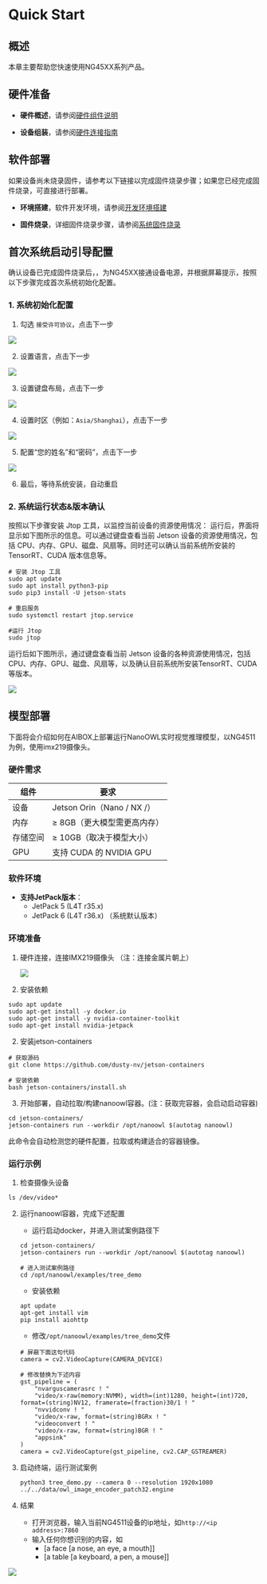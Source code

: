 # Quick Start

## 概述

本章主要帮助您快速使用NG45XX系列产品。

## 硬件准备

- **硬件概述**，请参阅[硬件组件说明](http://192.168.13.9:3000/docs/Edge%20AI%20Box/NeoEdge%20NG45XX%20Series/Hardware%20Guide/Components%20Overview)

- **设备组装**，请参阅[硬件连接指南](http://192.168.13.9:3000/docs/Edge%20AI%20Box/NeoEdge%20NG45XX%20Series/Hardware%20Guide/Hardware%20Connection)

## 软件部署

如果设备尚未烧录固件，请参考以下链接以完成固件烧录步骤；如果您已经完成固件烧录，可直接进行部署。

- **环境搭建**，软件开发环境，请参阅[开发环境搭建](http://192.168.13.9:3000/docs/Edge%20AI%20Box/NeoEdge%20NG45XX%20Series/Software%20Guide/Development%20Environment%20Setup)

- **固件烧录**，详细固件烧录步骤，请参阅[系统固件烧录](http://192.168.13.9:3000/docs/Edge%20AI%20Box/NeoEdge%20NG45XX%20Series/Software%20Guide/System%20Flashing%20and%20Initialization)

## 首次系统启动引导配置

确认设备已完成固件烧录后，，为NG45XX接通设备电源，并根据屏幕提示，按照以下步骤完成首次系统初始化配置。

### 1. 系统初始化配置

1. 勾选 `接受许可协议`，点击下一步

![](/img/NG45XX_SOFTWARE/Driver/NG45XX_System_Configuration_Licenses.png)

2. 设置语言，点击下一步

![](/img/NG45XX_SOFTWARE/Driver/NG45XX_System_Configuration_Language.png)

3. 设置键盘布局，点击下一步

![](/img/NG45XX_SOFTWARE/Driver/NG45XX_System_Configuration_Keyboard.png)

4. 设置时区（例如：`Asia/Shanghai`），点击下一步

![](/img/NG45XX_SOFTWARE/Driver/NG45XX_System_Configuration_Local.png)

5. 配置“您的姓名”和“密码”，点击下一步

![](/img/NG45XX_SOFTWARE/Driver/NG45XX_System_Configuration.jpg)

6. 最后，等待系统安装，自动重启

### 2. 系统运行状态&版本确认

按照以下步骤安装 Jtop 工具，以监控当前设备的资源使用情况：
运行后，界面将显示如下图所示的信息。可以通过键盘查看当前 Jetson 设备的资源使用情况，包括 CPU、内存、GPU、磁盘、风扇等。同时还可以确认当前系统所安装的 TensorRT、CUDA 版本信息等。

```shell
# 安装 Jtop 工具
sudo apt update
sudo apt install python3-pip
sudo pip3 install -U jetson-stats

# 重启服务
sudo systemctl restart jtop.service

#运行 Jtop
sudo jtop
```

运行后如下图所示，通过键盘查看当前 Jetson 设备的各种资源使用情况，包括 CPU、内存、GPU、磁盘、风扇等，以及确认目前系统所安装TensorRT、CUDA等版本。

![](/img/NG45XX_SOFTWARE/Driver/NG45XX_JTOP.png)

## 模型部署

下面将会介绍如何在AIBOX上部署运行NanoOWL实时视觉推理模型，以NG4511为例，使用imx219摄像头。

### 硬件需求

| 组件   | 要求                       |
| ---- | ------------------------ |
| 设备   | Jetson Orin（Nano / NX /） |
| 内存   | ≥ 8GB（更大模型需更高内存）         |
| 存储空间 | ≥ 10GB（取决于模型大小）          |
| GPU  | 支持 CUDA 的 NVIDIA GPU     |

### 软件环境

- **支持​​JetPack版本**​​：
  - JetPack 5 (L4T r35.x)
  - JetPack 6 (L4T r36.x) （系统默认版本）

### 环境准备

1. 硬件连接，连接IMX219摄像头 （注：连接金属片朝上）
   
   ![](/img/NG45XX_SOFTWARE/NG45XX_IMX219.png)

2. 安装依赖

```shell
sudo apt update
sudo apt-get install -y docker.io
sudo apt-get install -y nvidia-container-toolkit
sudo apt-get install nvidia-jetpack
```

2. 安装jetson-containers

```shell
# 获取源码
git clone https://github.com/dusty-nv/jetson-containers

# 安装依赖
bash jetson-containers/install.sh
```

3. 开始部署，自动拉取/构建nanoowl容器。(注：获取完容器，会启动启动容器)

```shell
cd jetson-containers/
jetson-containers run --workdir /opt/nanoowl $(autotag nanoowl)
```

此命令会自动检测您的硬件配置，拉取或构建适合的容器镜像。

### 运行示例

1. 检查摄像头设备

```shell
ls /dev/video*
```

2. 运行nanoowl容器，完成下述配置
   
   - 运行启动docker，并进入测试案例路径下
   
   ```shell
   cd jetson-containers/
   jetson-containers run --workdir /opt/nanoowl $(autotag nanoowl)
   
   # 进入测试案例路径
   cd /opt/nanoowl/examples/tree_demo
   ```
   
   - 安装依赖
   
   ```shell
   apt update
   apt-get install vim
   pip install aiohttp
   ```
   
   - 修改`/opt/nanoowl/examples/tree_demo`文件
   
   ```shell
   # 屏蔽下面这句代码
   camera = cv2.VideoCapture(CAMERA_DEVICE)
   
   # 修改替换为下述内容
   gst_pipeline = (
       "nvarguscamerasrc ! "
       "video/x-raw(memory:NVMM), width=(int)1280, height=(int)720, format=(string)NV12, framerate=(fraction)30/1 ! "
       "nvvidconv ! "
       "video/x-raw, format=(string)BGRx ! "
       "videoconvert ! "
       "video/x-raw, format=(string)BGR ! "
       "appsink"
   )
   camera = cv2.VideoCapture(gst_pipeline, cv2.CAP_GSTREAMER)
   ```

3. 启动终端，运行测试案例
   
   ```shell
   python3 tree_demo.py --camera 0 --resolution 1920x1080 ../../data/owl_image_encoder_patch32.engine
   ```

4. 结果
   
   - 打开浏览器，输入当前NG4511设备的ip地址，如`http://<ip address>:7860`
   - 输入任何你想识别的内容，如
     - [a face [a nose, an eye, a mouth]]
     - [a table [a keyboard, a pen, a mouse]]

![](/img/NG45XX_SOFTWARE/Driver/NG45XX_Quickstart_NanoOWL.png)
